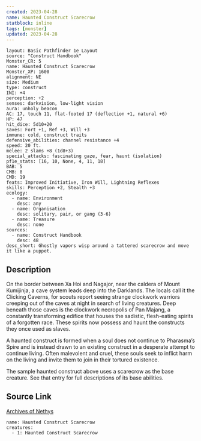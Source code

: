 ```yaml
---
created: 2023-04-28
name: Haunted Construct Scarecrow
statblock: inline
tags: [monster]
updated: 2023-04-28
---
```

```statblock
layout: Basic Pathfinder 1e Layout
source: "Construct Handbook"
Monster_CR: 5
name: Haunted Construct Scarecrow
Monster_XP: 1600
alignment: NE
size: Medium
type: construct
INI: +4
perception: +2
senses: darkvision, low-light vision
aura: unholy beacon
AC: 17, touch 11, flat-footed 17 (deflection +1, natural +6)
HP: 47
hit_dice: 5d10+20
saves: Fort +1, Ref +3, Will +3
immune: cold, construct traits
defensive_abilities: channel resistance +4
speed: 20 ft.
melee: 2 slams +8 (1d8+3)
special_attacks: fascinating gaze, fear, haunt (isolation)
pf1e_stats: [16, 10, None, 4, 11, 18]
BAB: 5
CMB: 8
CMD: 19
feats: Improved Initiative, Iron Will, Lightning Reflexes
skills: Perception +2, Stealth +3
ecology:
  - name: Environment
    desc: any
  - name: Organisation
    desc: solitary, pair, or gang (3-6)
  - name: Treasure
    desc: none
sources:
  - name: Construct Handbook
    desc: 48
desc_short: Ghostly vapors wisp around a tattered scarecrow and move it like a puppet.
```
## Description
On the border between Xa Hoi and Nagajor, near the caldera of Mount Kumijinja, a cave system leads deep into the Darklands. The locals call it the Clicking Caverns, for scouts report seeing strange clockwork warriors creeping out of the caves at night in search of living creatures. Deep beneath those caves is the clockwork necropolis of Pan Majang, a constantly transforming edifice that houses the sadistic, flesh-eating spirits of a forgotten race. These spirits now possess and haunt the constructs they once used as slaves.

 A haunted construct is formed when a soul does not continue to Pharasma’s Spire and is instead drawn to an existing construct in a desperate attempt to continue living. Often malevolent and cruel, these souls seek to inflict harm on the living and invite them to join in their tortured existence.

 The sample haunted construct above uses a scarecrow as the base creature. See that entry for full descriptions of its base abilities.
## Source Link
[Archives of Nethys](https://aonprd.com/MonsterDisplay.aspx?ItemName=Haunted%20Construct%20Scarecrow)
```encounter-table
name: Haunted Construct Scarecrow
creatures:
  - 1: Haunted Construct Scarecrow
```
